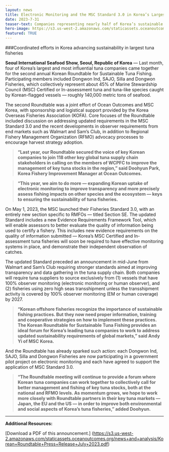 ```yaml
---
layout: news
title: Electronic Monitoring and the MSC Standard 3.0 in Korea’s Largest Tuna Fisheries
date: 2023-7-31
teaser-text: Companies representing nearly half of Korea’s sustainable tuna catch come together for second annual Roundtable on best practices.
hero-image: https://s3.us-west-2.amazonaws.com/staticassets.oceanoutcomes.org/news+and+analysis/hero+images/ocean-outcomes-launches-hero.jpg
featured: TRUE
---
```

###Coordinated efforts in Korea advancing sustainability in largest tuna fisheries

**Seoul International Seafood Show, Seoul, Republic of Korea** — Last month, four of Korea’s largest and most influential tuna companies came together for the second annual Korean Roundtable for Sustainable Tuna Fishing. Participating members included Dongwon Ind, SAJO, Silla and Dongwon Fisheries, which collectively represent about 45% of Marine Stewardship Council (MSC) Certified or In-assessment tuna and tuna-like species caught by Korean-flagged vessels — roughly 140,000 metric tons of seafood.

The second Roundtable was a joint effort of Ocean Outcomes and MSC Korea, with sponsorship and logistical support provided by the Korea Overseas Fisheries Association (KOFA). Core focuses of the Roundtable included discussion on addressing updated requirements in the MSC Standard 3.0 and the recent developments in observer requirements from end markets such as Walmart and Sam’s Club, in addition to Regional Fishery Management Organization (RFMO) advocacy processes to encourage harvest strategy adoption.

>**“Last year, our Roundtable secured the voice of key Korean companies to join 118 other key global tuna supply chain stakeholders in calling on the members of WCPFC to improve the management of key tuna stocks in the region,” said Doohyun Park, Korea Fishery Improvement Manager at Ocean Outcomes.**

>**“This year, we aim to do more — expanding Korean uptake of electronic monitoring to improve transparency and more precisely assess fishing impacts on other species and the ecosystem — keys to ensuring the sustainability of tuna fisheries.**

On May 1, 2023, the MSC launched their Fisheries Standard 3.0, with an entirely new section specific to RMFOs — titled Section SE. The updated Standard includes a new Evidence Requirements Framework Tool, which will enable assessors to better evaluate the quality of information being used to certify a fishery. This includes new evidence requirements on the quality of information submitted — Korea’s MSC Certified and In-assessment tuna fisheries will soon be required to have effective monitoring systems in place, and demonstrate their independent observation of catches.

The updated Standard preceded an announcement in mid-June from Walmart and Sam’s Club requiring stronger standards aimed at improving transparency and data gathering in the tuna supply chain. Both companies will require tuna suppliers to source exclusively from (1) vessels that have 100% observer monitoring (electronic monitoring or human observer), and (2) fisheries using zero high seas transshipment unless the transshipment activity is covered by 100% observer monitoring (EM or human coverage) by 2027. 

>**“Korean offshore fisheries recognize the importance of sustainable fishing practices. But they now need proper information, training and cooperative strategies on how to implement these practices. The Korean Roundtable for Sustainable Tuna Fishing provides an ideal forum for Korea’s leading tuna companies to work to address updated sustainability requirements of global markets,” said Andy Yi of MSC Korea.**

And the Roundtable has already sparked such action: each Dongwon Ind, SAJO, Silla and Dongwon Fisheries are now participating in a government pilot project on electronic monitoring and each have agreed to support the application of MSC Standard 3.0.

>**“The Roundtable meeting will continue to provide a forum where Korean tuna companies can work together to collectively call for better management and fishing of key tuna stocks, both at the national and RFMO levels. As momentum grows, we hope to work more closely with Roundtable partners in their key tuna markets — Japan, the EU and the US — in order to improve both environmental and social aspects of Korea’s tuna fisheries,” added Doohyun.**

----

**Additional Resources:**

[Download a PDF of this announcement.] (https://s3.us-west-2.amazonaws.com/staticassets.oceanoutcomes.org/news+and+analysis/Korean+Roundtable+Press+Release+July+2023.pdf)
